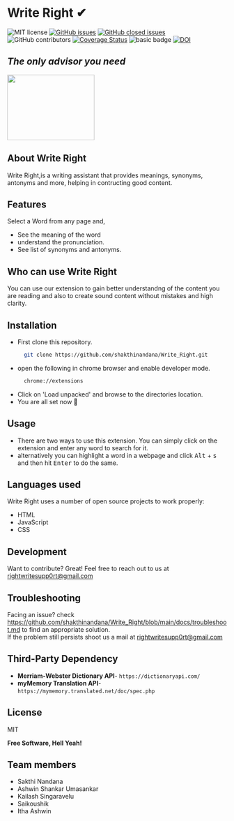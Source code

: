 # Write Right ✔
![MIT license](https://img.shields.io/badge/License-MIT-green.svg)
[![GitHub issues](https://img.shields.io/github/issues/shakthinandana/Write_Right)](https://github.com/shakthinandana/Write_Right/issues)
[![GitHub closed issues](https://img.shields.io/github/issues-closed/shakthinandana/Write_Right)](https://github.com/shakthinandana/Write_Right/issues?q=is%3Aissue+is%3Aclosed)
![GitHub contributors](https://img.shields.io/github/contributors/shakthinandana/Write_Right)
[![Coverage Status](https://coveralls.io/repos/github/shakthinandana/Write_Right/badge.svg?branch=main)](https://coveralls.io/github/shakthinandana/Write_Right?branch=main)
![basic badge](https://github.com/shakthinandana/Write_Right/actions/workflows/unit-test.yml/badge.svg)
<a href="https://zenodo.org/badge/latestdoi/401511933"><img src="https://zenodo.org/badge/401511933.svg" alt="DOI"></a>

## _The only advisor you need_

<img src="https://github.com/shakthinandana/Write_Right/blob/main/images/gotyour_back.jpg" width="200" height="150" />

## About Write Right
Write Right,is a writing assistant that provides meanings, synonyms, antonyms and more, helping in contructing good content.


## Features

Select a Word from any page and,
- See the meaning of the word
- understand the pronunciation.
- See list of synonyms and antonyms.

## Who can use Write Right

You can use our extension to gain better understandng of the content you are reading and also to create sound content without mistakes and high clarity.


## Installation
* First clone this repository.
  ```sh
    git clone https://github.com/shakthinandana/Write_Right.git
  ```
* open the following in chrome browser and enable developer mode.
  ```sh
    chrome://extensions
  ```
* Click on 'Load unpacked' and browse to the directories location.
* You are all set now :call_me_hand:

## Usage
* There are two ways to use this extension. You can simply click on the extension and enter any word to search for it.
* alternatively you can highlight a word in a webpage and click  <kbd>Alt</kbd> + <kbd>s</kbd> and then hit <kbd>Enter</kbd>  to do the same.

## Languages used

Write Right uses a number of open source projects to work properly:

- HTML
- JavaScript
- CSS

## Development

Want to contribute? Great!
Feel free to reach out to us at rightwritesupp0rt@gmail.com

## Troubleshooting
Facing an issue? check https://github.com/shakthinandana/Write_Right/blob/main/docs/troubleshoot.md to find an appropriate solution.<br>
If the problem still persists shoot us a mail at rightwritesupp0rt@gmail.com

## Third-Party Dependency

* **Merriam-Webster Dictionary API**- `https://dictionaryapi.com/`
* **myMemory Translation API**-`https://mymemory.translated.net/doc/spec.php`

## License

MIT

**Free Software, Hell Yeah!**

## Team members
* Sakthi Nandana
* Ashwin Shankar Umasankar
* Kailash Singaravelu
* Saikoushik
* Itha Ashwin
